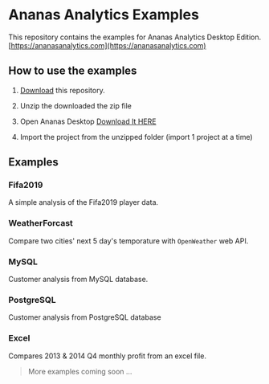 # Ananas Analytics Examples

This repository contains the examples for Ananas Analytics Desktop Edition. [https://ananasanalytics.com](https://ananasanalytics.com)

## How to use the examples

1. [Download](https://github.com/ananas-analytics/ananas-examples/archive/master.zip) this repository.

2. Unzip the downloaded the zip file

3. Open Ananas Desktop [Download It HERE](https://ananasanalytics.com/docs/downloads/overview)

4. Import the project from the unzipped folder (import 1 project at a time)

## Examples

### Fifa2019

A simple analysis of the Fifa2019 player data.

### WeatherForcast

Compare two cities' next 5 day's temporature with `OpenWeather` web API.

### MySQL

Customer analysis from MySQL database.

### PostgreSQL

Customer analysis from PostgreSQL database

### Excel

Compares 2013 & 2014 Q4 monthly profit from an excel file.


> More examples coming soon ...
